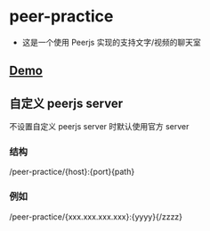 # peer-practice

- 这是一个使用 Peerjs 实现的支持文字/视频的聊天室

## [Demo](https://zfxmnb.github.io/peer-practice/)

## 自定义 peerjs server

不设置自定义 peerjs server 时默认使用官方 server

### 结构

/peer-practice/{host}:{port}{path}

### 例如

/peer-practice/{xxx.xxx.xxx.xxx}:{yyyy}{/zzzz}
